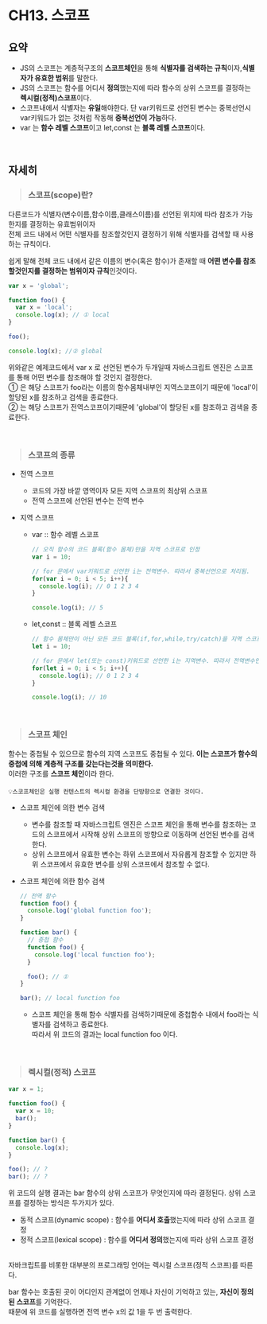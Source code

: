 # CH13. 스코프

## 요약 
- JS의 스코프는 계층적구조의 **스코프체인**을 통해 **식별자를 검색하는 규칙**이자,**식별자가 유효한 범위**를 말한다.
- JS의 스코프는 함수를 어디서 **정의**했는지에 따라 함수의 상위 스코프를 결정하는 **렉시컬(정적)스코프**이다.
- 스코프내에서 식별자는 **유일**해야한다. 단 var키워드로 선언된 변수는 중복선언시 var키워드가 없는 것처럼 작동해 **중복선언이 가능**하다.
- var 는 **함수 레벨 스코프**이고 let,const 는 **블록 레벨 스코프**이다.
  
</br>
   
## 자세히
> ### 스코프(scope)란?
다른코드가 식별자(변수이름,함수이름,클래스이름)를 선언된 위치에 따라 참조가 가능한지를 결정하는 유효범위이자   
전체 코드 내에서 어떤 식별자를 참조할것인지 결정하기 위해 식별자를 검색할 때 사용하는 규칙이다.

쉽게 말해 전체 코드 내에서 같은 이름의 변수(혹은 함수)가 존재할 때 **어떤 변수를 참조할것인지를 결정하는 범위이자 규칙**인것이다.   

```jsx
var x = 'global';

function foo() {
  var x = 'local';
  console.log(x); // ① local
}

foo();

console.log(x); //② global 
```

위와같은 예제코드에서 var x 로 선언된 변수가 두개일때 자바스크립트 엔진은 스코프를 통해 어떤 변수를 참조해야 할 것인지 결정한다.   
① 은 해당 스코프가 foo라는 이름의 함수몸체내부인 지역스코프이기 때문에 'local'이 할당된 x를 참조하고 검색을 종료한다.   
② 는 해당 스코프가 전역스코프이기때문에 'global'이 할당된 x를 참조하고 검색을 종료한다.   

</br>

> ### 스코프의 종류
- 전역 스코프
  
  - 코드의 가장 바깥 영역이자 모든 지역 스코프의 최상위 스코프
  - 전역 스코프에 선언된 변수는 전역 변수
- 지역 스코프
  - var :: 함수 레벨 스코프
    
    ```jsx
    // 오직 함수의 코드 블록(함수 몸체)만을 지역 스코프로 인정
    var i = 10;

    // for 문에서 var키워드로 선언한 i는 전역변수. 따라서 중복선언으로 처리됨.
    for(var i = 0; i < 5; i++){
      console.log(i); // 0 1 2 3 4 
    }

    console.log(i); // 5
    ```
  - let,const :: 블록 레벨 스코프
     
    ```jsx
    // 함수 몸체만이 아닌 모든 코드 블록(if,for,while,try/catch)을 지역 스코프로 인정
    let i = 10;

    // for 문에서 let(또는 const)키워드로 선언한 i는 지역변수. 따라서 전역변수인 i에 영향을 끼치지 않음.
    for(let i = 0; i < 5; i++){
      console.log(i); // 0 1 2 3 4 
    }

    console.log(i); // 10
    ```

    

</br>

 > ### 스코프 체인
함수는 중첩될 수 있으므로 함수의 지역 스코프도 중첩될 수 있다. **이는 스코프가 함수의 중첩에 의해 계층적 구조를 갖는다는것을 의미한다.**   
이러한 구조를 **스코프 체인**이라 한다.
</br>  
`💡스코프체인은 실행 컨텐스트의 렉시컬 환경을 단방향으로 연결한 것이다.`

- 스코프 체인에 의한 변수 검색
  - 변수를 참조할 때 자바스크립트 엔진은 스코프 체인을 통해 변수를 참조하는 코드의 스코프에서 시작해 상위 스코프의 방향으로 이동하며 선언된 변수를 검색한다.
  - 상위 스코프에서 유효한 변수는 하위 스코프에서 자유롭게 참조할 수 있지만 하위 스코프에서 유효한 변수를 상위 스코프에서 참조할 수 없다.
 
  
- 스코프 체인에 의한 함수 검색
  ```jsx
  // 전역 함수
  function foo() {
    console.log('global function foo');
  }
  
  function bar() {
    // 중첩 함수
    function foo() {
      console.log('local function foo');
    }
  
    foo(); // ①
  }
  
  bar(); // local function foo
  ```
  - 스코프 체인을 통해 함수 식별자를 검색하기때문에 중첩함수 내에서 foo라는 식별자를 검색하고 종료한다.   
    따라서 위 코드의 결과는 local function foo 이다.
</br>

> ### 렉시컬(정적) 스코프
```jsx
var x = 1;

function foo() {
  var x = 10;
  bar();
}

function bar() {
  console.log(x);
}

foo(); // ?
bar(); // ?
```
위 코드의 실행 결과는 bar 함수의 상위 스코프가 무엇인지에 따라 결정된다. 상위 스코프를 결정하는 방식은 두가지가 있다.

- 동적 스코프(dynamic scope) : 함수를 **어디서 호출**했는지에 따라 상위 스코프 결정
- 정적 스코프(lexical scope) : 함수를 **어디서 정의**했는지에 따라 상위 스코프 결정
</br>
자바크립트를 비롯한 대부분의 프로그래밍 언어는 렉시컬 스코프(정적 스코프)를 따른다.

bar 함수는 호출된 곳이 어디인지 관계없이 언제나 자신이 기억하고 있는, **자신이 정의된 스코프**를 기억한다.   
때문에 위 코드를 실행하면 전역 변수 x의 값 1을 두 번 출력한다.
  

